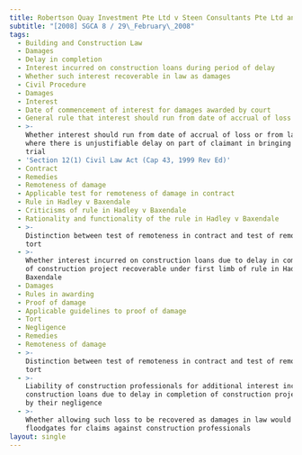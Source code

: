 ```yaml
---
title: Robertson Quay Investment Pte Ltd v Steen Consultants Pte Ltd and Another
subtitle: "[2008] SGCA 8 / 29\_February\_2008"
tags:
  - Building and Construction Law
  - Damages
  - Delay in completion
  - Interest incurred on construction loans during period of delay
  - Whether such interest recoverable in law as damages
  - Civil Procedure
  - Damages
  - Interest
  - Date of commencement of interest for damages awarded by court
  - General rule that interest should run from date of accrual of loss
  - >-
    Whether interest should run from date of accrual of loss or from later date
    where there is unjustifiable delay on part of claimant in bringing action to
    trial
  - 'Section 12(1) Civil Law Act (Cap 43, 1999 Rev Ed)'
  - Contract
  - Remedies
  - Remoteness of damage
  - Applicable test for remoteness of damage in contract
  - Rule in Hadley v Baxendale
  - Criticisms of rule in Hadley v Baxendale
  - Rationality and functionality of the rule in Hadley v Baxendale
  - >-
    Distinction between test of remoteness in contract and test of remoteness in
    tort
  - >-
    Whether interest incurred on construction loans due to delay in completion
    of construction project recoverable under first limb of rule in Hadley v
    Baxendale
  - Damages
  - Rules in awarding
  - Proof of damage
  - Applicable guidelines to proof of damage
  - Tort
  - Negligence
  - Remedies
  - Remoteness of damage
  - >-
    Distinction between test of remoteness in contract and test of remoteness in
    tort
  - >-
    Liability of construction professionals for additional interest incurred on
    construction loans due to delay in completion of construction project caused
    by their negligence
  - >-
    Whether allowing such loss to be recovered as damages in law would open
    floodgates for claims against construction professionals
layout: single
---
```


